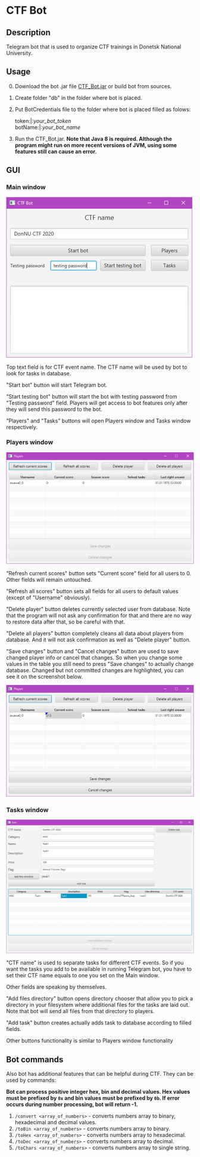 # CTF Bot

## Description
Telegram bot that is used to organize CTF trainings in Donetsk National University.

## Usage
0) Download the bot .jar file [CTF_Bot.jar](out/artifacts/CTF_Bot_jar/CTF_Bot.jar) or build bot from sources.
1) Create folder "db" in the folder where bot is placed.
2) Put BotCredentials file to the folder where bot is placed filled as folows:
   
    token:|:<i>your_bot_token</i>\
    botName:|:<i>your_bot_name</i>
3) Run the CTF_Bot.jar. **Note that Java 8 is required. Although the program might run on more recent versions of JVM, using some features still can cause an error.**
    
## GUI

### Main window
![MainWindow](screenshots/MainWindow.png)

Top text field is for CTF event name. The CTF name will be used by bot to look for tasks in database.

"Start bot" button will start Telegram bot.

"Start testing bot" button will start the bot with testing password from "Testing password" field. Players will get access to bot features only after they will send this password to the bot.

"Players" and "Tasks" buttons will open Players window and Tasks window respectively.

### Players window
![PlayersWindow](screenshots/PlayersWindow.png)

"Refresh current scores" button sets "Current score" field for all users to 0. Other fields will remain untouched.

"Refresh all scores" button sets all fields for all users to default values (except of "Username" obviously).

"Delete player" button deletes currently selected user from database. Note that the program will not ask any confirmation for that and there are no way to restore data after that, so be careful with that.

"Delete all players" button completely cleans all data about players from database. And it will not ask confirmation as well as "Delete player" button.

"Save changes" button and "Cancel changes" button are used to save changed player info or cancel that changes. So when you change some values in the table you still need to press "Save changes" to actually change database. Changed but not committed changes are highlighted, you can see it on the screenshot below.

![ChangedPlayersTable](screenshots/ChangedPlayersTable.png)

### Tasks window

![TasksWindow](screenshots/TasksWindow.png)

"CTF name" is used to separate tasks for different CTF events. So if you want the tasks you add to be available in running Telegram bot, you have to set their CTF name equals to one you set on the Main window.

Other fields are speaking by themselves.

"Add files directory" button opens directory chooser that allow you to pick a directory in your filesystem where additional files for the tasks are laid out. Note that bot will send all files from that directory to players.

"Add task" button creates actually adds task to database according to filled fields.

Other buttons functionality is similar to Players window functionality


## Bot commands
Also bot has additional features that can be helpful during CTF. They can be used by commands:

<b>Bot can process positive integer hex, bin and decimal values. Hex values must be prefixed by `0x` and bin values must be prefixed by `0b`. If error occurs during number processing, bot will return -1.</b>
1. `/convert <array_of_numbers>` - converts numbers array to binary, hexadecimal and decimal values.
2. `/toBin <array_of_numbers>` - converts numbers array to binary.
3. `/toHex <array_of_numbers>` - converts numbers array to hexadecimal.
4. `/toDec <array_of_numbers>` - converts numbers array to decimal.
5. `/toChars <array_of_numbers>` - converts numbers array to single string.